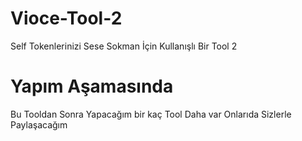 # Vioce-Tool-2
Self Tokenlerinizi Sese Sokman İçin Kullanışlı Bir Tool 2

# Yapım Aşamasında

Bu Tooldan Sonra Yapacağım bir kaç Tool Daha var Onlarıda Sizlerle Paylaşacağım
